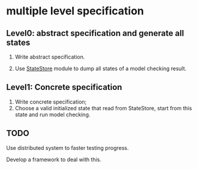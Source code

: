 # multiple level specification

## Level0: abstract specification and generate all states

1. Write abstract specification.

2. Use [StateStore](https://github.com/scuptio/TLAPlusCommunityModules/blob/master/modules/StateStore.tla) module to dump all states of a model checking result.


## Level1: Concrete specification

1. Write concrete specification;
2. Choose a valid initialized state that read from StateStore, start from this state and run model checking.


## TODO

Use distributed system to faster testing progress.

Develop a framework to deal with this.
